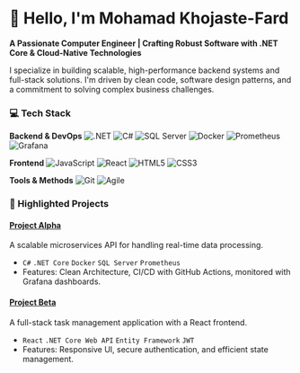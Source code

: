 # 👋 Hello, I'm Mohamad Khojaste-Fard

**A Passionate Computer Engineer | Crafting Robust Software with .NET Core & Cloud-Native Technologies**

I specialize in building scalable, high-performance backend systems and full-stack solutions. I'm driven by clean code, software design patterns, and a commitment to solving complex business challenges.

### 💻 Tech Stack

**Backend & DevOps**
![.NET](https://img.shields.io/badge/.NET-512BD4?style=for-the-badge&logo=dotnet&logoColor=white)
![C#](https://img.shields.io/badge/C%23-239120?style=for-the-badge&logo=c-sharp&logoColor=white)
![SQL Server](https://img.shields.io/badge/Microsoft%20SQL%20Server-CC2927?style=for-the-badge&logo=microsoft%20sql%20server&logoColor=white)
![Docker](https://img.shields.io/badge/Docker-2496ED?style=for-the-badge&logo=docker&logoColor=white)
![Prometheus](https://img.shields.io/badge/Prometheus-E6522C?style=for-the-badge&logo=Prometheus&logoColor=white)
![Grafana](https://img.shields.io/badge/Grafana-F46800?style=for-the-badge&logo=grafana&logoColor=white)

**Frontend**
![JavaScript](https://img.shields.io/badge/JavaScript-F7DF1E?style=for-the-badge&logo=javascript&logoColor=black)
![React](https://img.shields.io/badge/React-20232A?style=for-the-badge&logo=react&logoColor=61DAFB)
![HTML5](https://img.shields.io/badge/HTML5-E34F26?style=for-the-badge&logo=html5&logoColor=white)
![CSS3](https://img.shields.io/badge/CSS3-1572B6?style=for-the-badge&logo=css3&logoColor=white)

**Tools & Methods**
![Git](https://img.shields.io/badge/Git-F05032?style=for-the-badge&logo=git&logoColor=white)
![Agile](https://img.shields.io/badge/Agile-009DDB?style=for-the-badge&logo=agile&logoColor=white)
### 🚀 Highlighted Projects

#### [**Project Alpha**](https://github.com/yourusername/project-alpha)
A scalable microservices API for handling real-time data processing.
*   `C#` `.NET Core` `Docker` `SQL Server` `Prometheus`
*   Features: Clean Architecture, CI/CD with GitHub Actions, monitored with Grafana dashboards.

#### [**Project Beta**](https://github.com/yourusername/project-beta)
A full-stack task management application with a React frontend.
*   `React` `.NET Core Web API` `Entity Framework` `JWT`
*   Features: Responsive UI, secure authentication, and efficient state management.
